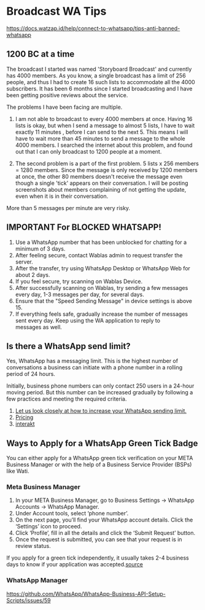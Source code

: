 # Broadcast WA Tips

https://docs.watzap.id/help/connect-to-whatsapp/tips-anti-banned-whatsapp

## 1200 BC at a time
The broadcast I started was named 'Storyboard Broadcast' and currently has 4000 members. As you know, a single broadcast has a limit of 256 people, and thus I had to create 16 such lists to accommodate all the 4000 subscribers. It has been 6 months since I started broadcasting and I have been getting positive reviews about the service.

The problems I have been facing are multiple.

1. I am not able to broadcast to every 4000 members at once. Having 16 lists is okay, but when I send a message to almost 5 lists, I have to wait exactly 11 minutes , before I can send to the next 5. This means I will have to wait more than 45 minutes to send a message to the whole 4000 members. I searched the internet about this problem, and found out that I can only broadcast to 1200 people at a moment. 

2. The second problem is a part of the first problem. 5 lists x 256 members = 1280 members. Since the message is only received by 1200 members at once, the other 80 members doesn't receive the message even though a single 'tick' appears on their conversation. I will be posting screenshots about members complaining of not getting the update, even when it is in their conversation.

More than 5 messages per minute are very risky.

## IMPORTANT For BLOCKED WHATSAPP!

1. Use a WhatsApp number that has been unblocked for chatting for a minimum of 3 days.
2. After feeling secure, contact Wablas admin to request transfer the server.
3. After the transfer, try using WhatsApp Desktop or WhatsApp Web for about 2 days.
4. If you feel secure, try scanning on Wablas Device.
5. After successfully scanning on Wablas, try sending a few messages every day, 1-3 messages per day, for several days.
6. Ensure that the "Speed Sending Message" in device settings is above 15.
7. If everything feels safe, gradually increase the number of messages sent every day. Keep using the WA application to reply to messages as well.

## Is there a WhatsApp send limit?
Yes, WhatsApp has a messaging limit. This is the highest number of conversations a business can initiate with a phone number in a rolling period of 24 hours.

Initially, business phone numbers can only contact 250 users in a 24-hour moving period. But this number can be increased gradually by following a few practices and meeting the required criteria.

1. [Let us look closely at how to increase your WhatsApp sending limit.](https://developers.facebook.com/docs/whatsapp/messaging-limits/)  
2. [Pricing](https://developers.facebook.com/docs/whatsapp/pricing)
3. [interakt](https://www.interakt.shop/blog/increase-whatsapp-messaging-sending-limit/#:~:text=Initially%2C%20business%20phone%20numbers%20can,increase%20your%20WhatsApp%20sending%20limit.)

## Ways to Apply for a WhatsApp Green Tick Badge
You can either apply for a WhatsApp green tick verification on your META Business Manager or with the help of a Business Service Provider (BSPs) like Wati.

### Meta Business Manager
1. In your META Business Manager, go to Business Settings -> WhatsApp Accounts -> WhatsApp Manager.
2. Under Account tools, select ‘phone number’.
3. On the next page, you’ll find your WhatsApp account details. Click the ‘Settings’ icon to proceed.
4. Click ‘Profile’, fill in all the details and click the ‘Submit Request’ button.
5. Once the request is submitted, you can see that your request is in review status.

If you apply for a green tick independently, it usually takes 2-4 business days to know if your application was accepted.[source](https://www.wati.io/blog/whatsapp-green-tick-verification/)

### WhatsApp Manager

https://github.com/WhatsApp/WhatsApp-Business-API-Setup-Scripts/issues/59
